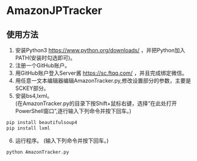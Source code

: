 # AmazonJPTracker
## 使用方法
1. 安装Python3 https://www.python.org/downloads/ ，并把Python加入PATH(安装时勾选即可)。
2. 注册一个GitHub账户。
3. 用GitHub账户登入Server酱 https://sc.ftqq.com/ ，并且完成绑定微信。
4. 用任意一文本编辑器编辑AmazonTracker.py,修改设置部分的参数，主要是SCKEY部分。
5. 安装bs4,lxml。  
(在AmazonTracker.py的目录下按Shift+鼠标右键，选择“在此处打开PowerShell窗口”,逐行输入下列命令并按下回车。)
```Bash
pip install beautifulsoup4
pip install lxml
```
6. 运行程序。 
(输入下列命令并按下回车。)
```Bash
python AmazonTracker.py  
```
